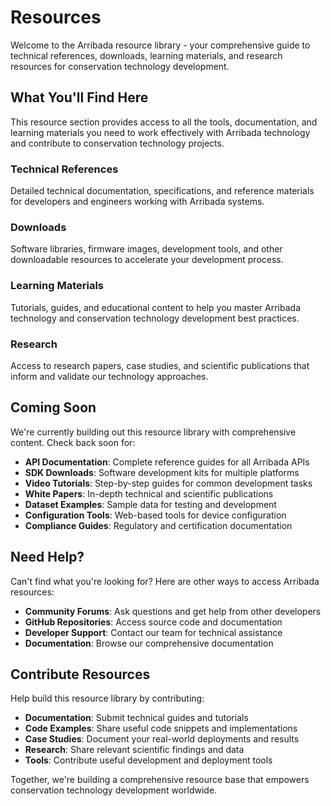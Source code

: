 # Resources

Welcome to the Arribada resource library - your comprehensive guide to technical references, downloads, learning materials, and research resources for conservation technology development.

## What You'll Find Here

This resource section provides access to all the tools, documentation, and learning materials you need to work effectively with Arribada technology and contribute to conservation technology projects.

### Technical References
Detailed technical documentation, specifications, and reference materials for developers and engineers working with Arribada systems.

### Downloads
Software libraries, firmware images, development tools, and other downloadable resources to accelerate your development process.

### Learning Materials
Tutorials, guides, and educational content to help you master Arribada technology and conservation technology development best practices.

### Research
Access to research papers, case studies, and scientific publications that inform and validate our technology approaches.

## Coming Soon

We're currently building out this resource library with comprehensive content. Check back soon for:

- **API Documentation**: Complete reference guides for all Arribada APIs
- **SDK Downloads**: Software development kits for multiple platforms
- **Video Tutorials**: Step-by-step guides for common development tasks
- **White Papers**: In-depth technical and scientific publications
- **Dataset Examples**: Sample data for testing and development
- **Configuration Tools**: Web-based tools for device configuration
- **Compliance Guides**: Regulatory and certification documentation

## Need Help?

Can't find what you're looking for? Here are other ways to access Arribada resources:

- **Community Forums**: Ask questions and get help from other developers
- **GitHub Repositories**: Access source code and documentation
- **Developer Support**: Contact our team for technical assistance
- **Documentation**: Browse our comprehensive documentation

## Contribute Resources

Help build this resource library by contributing:

- **Documentation**: Submit technical guides and tutorials
- **Code Examples**: Share useful code snippets and implementations
- **Case Studies**: Document your real-world deployments and results
- **Research**: Share relevant scientific findings and data
- **Tools**: Contribute useful development and deployment tools

Together, we're building a comprehensive resource base that empowers conservation technology development worldwide.